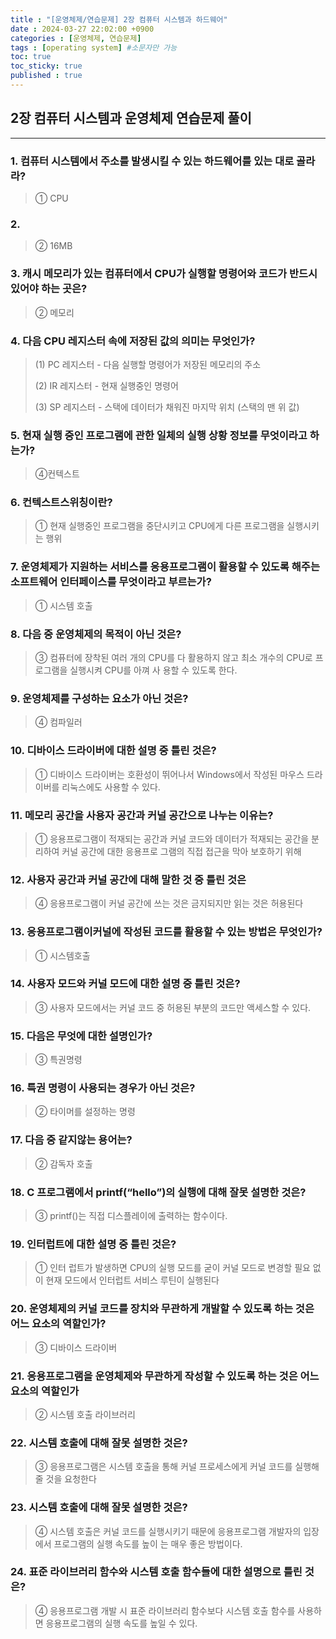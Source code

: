 ```yaml
---
title : "[운영체제/연습문제] 2장 컴퓨터 시스템과 하드웨어"
date : 2024-03-27 22:02:00 +0900
categories : [운영체제, 연습문제]
tags : [operating system] #소문자만 가능
toc: true
toc_sticky: true
published : true
---
```


## 2장 컴퓨터 시스템과 운영체제 연습문제 풀이

---

### 1. 컴퓨터 시스템에서 주소를 발생시킬 수 있는 하드웨어를 있는 대로 골라라? 

> ① CPU

### 2. 

> ② 16MB

### 3. 캐시 메모리가 있는 컴퓨터에서 CPU가 실행할 명령어와 코드가 반드시 있어야 하는 곳은?

> ② 메모리

### 4. 다음 CPU 레지스터 속에 저장된 값의 의미는 무엇인가?

> (1) PC 레지스터 - 다음 실행할 명령어가 저장된 메모리의 주소
>
> (2) IR 레지스터 - 현재 실행중인 명령어
>
> (3) SP 레지스터 - 스택에 데이터가 채워진 마지막 위치 (스택의 맨 위 값)

### 5. 현재 실행 중인 프로그램에 관한 일체의 실행 상황 정보를 무엇이라고 하는가?

> ④컨텍스트

### 6. 컨텍스트스위칭이란?

> ① 현재 실행중인 프로그램을 중단시키고 CPU에게 다른 프로그램을 실행시키는 행위

### 7. 운영체제가 지원하는 서비스를 응용프로그램이 활용할 수 있도록 해주는 소프트웨어 인터페이스를 무엇이라고 부르는가?

> ① 시스템 호출

### 8. 다음 중 운영체제의 목적이 아닌 것은?

> ③ 컴퓨터에 장착된 여러 개의 CPU를 다 활용하지 않고 최소 개수의 CPU로 프로그램을 실행시켜 CPU를 아껴 사 용할 수 있도록 한다.

### 9. 운영체제를 구성하는 요소가 아닌 것은?

> ④ 컴파일러

### 10. 디바이스 드라이버에 대한 설명 중 틀린 것은?

> ① 디바이스 드라이버는 호환성이 뛰어나서 Windows에서 작성된 마우스 드라이버를 리눅스에도 사용할 수 있다.

### 11. 메모리 공간을 사용자 공간과 커널 공간으로 나누는 이유는?

> ① 응용프로그램이 적재되는 공간과 커널 코드와 데이터가 적재되는 공간을 분리하여 커널 공간에 대한 응용프로 그램의 직접 접근을 막아 보호하기 위해

### 12. 사용자 공간과 커널 공간에 대해 말한 것 중 틀린 것은

> ④ 응용프로그램이 커널 공간에 쓰는 것은 금지되지만 읽는 것은 허용된다

### 13. 응용프로그램이커널에 작성된 코드를 활용할 수 있는 방법은 무엇인가?

> ① 시스템호출

### 14. 사용자 모드와 커널 모드에 대한 설명 중 틀린 것은?

> ③ 사용자 모드에서는 커널 코드 중 허용된 부분의 코드만 액세스할 수 있다.

### 15. 다음은 무엇에 대한 설명인가?

> ③ 특권명령

### 16. 특권 명령이 사용되는 경우가 아닌 것은?

> ② 타이머를 설정하는 명령

### 17. 다음 중 같지않는 용어는?

> ② 감독자 호출

### 18. C 프로그램에서 printf(“hello”)의 실행에 대해 잘못 설명한 것은? 

> ③ printf()는 직접 디스플레이에 출력하는 함수이다.

### 19. 인터럽트에 대한 설명 중 틀린 것은?

> ① 인터 럽트가 발생하면 CPU의 실행 모드를 굳이 커널 모드로 변경할 필요 없이 현재 모드에서 인터럽트 서비스 루틴이 실행된다

### 20. 운영체제의 커널 코드를 장치와 무관하게 개발할 수 있도록 하는 것은 어느 요소의 역할인가?

> ③ 디바이스 드라이버

### 21. 응용프로그램을 운영체제와 무관하게 작성할 수 있도록 하는 것은 어느 요소의 역할인가

> ② 시스템 호출 라이브러리

### 22. 시스템 호출에 대해 잘못 설명한 것은?

> ③ 응용프로그램은 시스템 호출을 통해 커널 프로세스에게 커널 코드를 실행해 줄 것을 요청한다

### 23. 시스템 호출에 대해 잘못 설명한 것은?

> ④ 시스템 호출은 커널 코드를 실행시키기 때문에 응용프로그램 개발자의 입장에서 프로그램의 실행 속도를 높이 는 매우 좋은 방법이다.

### 24. 표준 라이브러리 함수와 시스템 호출 함수들에 대한 설명으로 틀린 것은?

> ④ 응용프로그램 개발 시 표준 라이브러리 함수보다 시스템 호출 함수를 사용하면 응용프로그램의 실행 속도를 높일 수 있다.